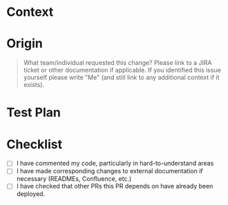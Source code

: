 <!-- Content enclosed in HTML comments will not be rendered in the Markdown, and are intended to help guide you -->

# Context

<!-- Why are you making this change? -->
<!-- Provide context along with a short description or bulleted list of changes made in this PR. -->
<!-- Add a `[TEAM-####]` annotation here `[INFRA-12345]` to automatically link this PR to the corresponding JIRA ticket -->

# Origin

> What team/individual requested this change? Please link to a JIRA ticket or other documentation if applicable. If you identified this issue yourself please write "Me" (and still link to any additional context if it exists).

# Test Plan

<!-- How have you tested this change, and what further testing will be done? What’s the riskiest part of this PR? How will you test and monitor that? -->
<!-- If your PR changes a Terraform file, include the terraform plan output or link before asking for code review. -->

# Checklist

<!-- This is a checklist. To mark an item as complete, use [x]. See https://docs.github.com/en/github/writing-on-github/getting-started-with-writing-and-formatting-on-github/basic-writing-and-formatting-syntax#task-lists -->

- [ ] I have commented my code, particularly in hard-to-understand areas
- [ ] I have made corresponding changes to external documentation if necessary (READMEs, Confluence, etc.)
- [ ] I have checked that other PRs this PR depends on have already been deployed.

<!-- This PR template is inherited from https://github.com/opendoor-labs/.github -->
